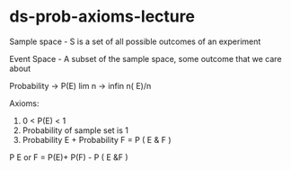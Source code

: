 # ds-prob-axioms-lecture

Sample space - S is a set of all possible outcomes of an experiment

Event Space - A subset of the sample space, some outcome that we care about 

Probability -> P(E) lim n -> infin n( E)/n

Axioms: 
1. 0 < P(E) < 1
2. Probability of sample set is 1
3. Probability E + Probability F = P ( E & F )
 
P E or F = P(E)+ P(F) - P ( E &F )

